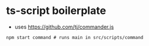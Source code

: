 # ts-script boilerplate

- uses https://github.com/tj/commander.js

```
npm start command # runs main in src/scripts/command

```

